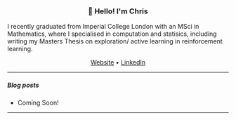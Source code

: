 <link rel="stylesheet" type="text/css" media="all" href="markdown_styles.css" />

<!-- ### Hi there 👋 -->

<!--
**cs2716/cs2716** is a ✨ _special_ ✨ repository because its `README.md` (this file) appears on your GitHub profile.

Here are some ideas to get you started:

- 🔭 I’m currently working on ...
- 🌱 I’m currently learning ...
- 👯 I’m looking to collaborate on ...
- 🤔 I’m looking for help with ...
- 💬 Ask me about ...
- 📫 How to reach me: ...
-->

<h3 align="center">👋 Hello! I'm Chris</h3>

<!-- <div class="c"> -->
<!-- div style="width: 50px; margin: auto; color: blue;" color="blue"> -->
<div align="left" width="50%">
     I recently graduated from Imperial College London with an MSci in Mathematics, where I specialised in computation and statisics, including writing my Masters Thesis on exploration/ active learning in reinforcement learning.
</div>


<p align="center">
<!--   <a href="https://jasonet.co">Blog</a> • -->
    <a href="https://cs2716.github.io">Website</a> •
  <a href="https://www.linkedin.com/in/christopher-smith-969a06149/">LinkedIn</a>
</p>

---

##### Blog posts

<!--START_SECTION:posts-->
* Coming Soon!
<!--END_SECTION:posts-->

---


